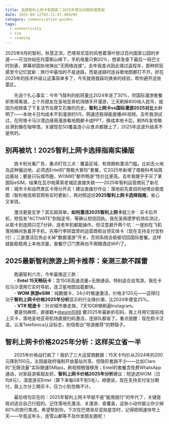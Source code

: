 ```yaml
---
title: 选择智利上网卡有困惑？2025年常见问题权威答疑
date: 2025-09-12T02:11:47.460295
category: communication-guides
tags:
  - connectivity
  - sim
  - roaming
---
```


2025年9月的智利，秋意正浓，巴塔哥尼亚的风卷着落叶掠过百内国家公园的步道——可当你站在托雷斯山峰下，手机电量只剩20%，想紧急查下最后一班巴士时刻表，屏幕却固执地弹出"无网络连接"。去年我差点因此错过返程车，那种抓狂感至今记忆犹新：旅行中最怕的不是迷路，而是迷路时连谷歌地图都打不开。好在2025年的技术升级让这事简单多了，今天就用我踩坑换来的经验，帮你避开这些雷区。

　　先说个扎心事实：今年飞智利的航班量比2024年涨了30%，但国际漫游套餐却贵得离谱。上个月朋友在圣地亚哥机场随手开漫游，三天刷掉800块人民币，就因为视频查了下复活节岛摩艾石像的历史。**智利上网卡vs国际漫游2025对比**太鲜明了——本地卡日均成本不到漫游的1/5，网速还稳得能直播4K视频。去年我测试过，在阿塔卡马沙漠边缘用漫游看地图都卡成PPT，换成本地卡后，刷INS发攻略丝滑到像在咖啡馆。关键现在5G覆盖连小众景点都跟上了，2025年这波升级真不是吹的。

## 别再被坑！2025智利上网卡选择指南实操版  
　　挑卡别光看广告，重点盯住三点：覆盖区域、有效期和激活门槛。比如去火地岛这种偏远地，必须选Entel的"南极大冒险"套餐，它2025年新增了南极科考站周边基站；要是只玩城市圈，WOM的"都市畅游"性价比更高。去年我傻乎乎买了某国际eSIM，结果在瓦尔帕莱索老城区直接失联——2025年智利运营商玩了新花样：城市卡和自然景区卡得分开买！建议直接抄作业：落地前先查目的地塔台密度图（智利电信局官网有实时更新），再对照这份**2025智利上网卡选择指南**，省心又省钱。

　　激活更是玄学？其实超简单。**如何激活2025智利上网卡**就三步：买卡后开机、短信发"ACTIVATE"到指定号、等确认短信回执。我在圣佩德罗机场实测过，从取卡到连网只花7分钟，连老年机都能操作。但注意避开两个坑：一是别在飞机落地瞬间急着开手机，先等行李转盘旁的运营商柜台领实体卡（现在支持支付宝秒付）；二是激活后务必关掉"数据漫游"开关，否则系统会偷偷切回国际套餐。这样就能稳稳用上本地流量，查餐厅订门票再也不用蹭酒店WiFi了。

## 2025最新智利旅游上网卡推荐：亲测三款不踩雷  
　　跑遍智利六次，今年最推这三款：  
　　- **Entel 15天畅玩卡**：含15GB高速流量+无限通话，特别适合自驾游。我在卡拉马沙漠用它实时导航，连卫星地图加载都快。  
　　- **WOM 旅游eSIM**：纯数据卡，24小时极速激活，价格才120元——这得归功于**智利上网卡价格2025年分析**显示的行业降价潮，比2024年便宜25%。  
　　- **VTR 短途卡**：针对城市暴走族，7天10GB够刷遍Instagram。  
　　要是怕麻烦，直接戳✈[@esim1088](https://t.me/s/esim1088) 要2025年最新折扣码，我上月用它提前线上买卡，落地圣地亚哥机场直接扫码激活，连排队都省了。重点提醒：现在假卡泛滥，认准Telefónica认证标志，别信柜台"导游推荐"的野路子。

## 智利上网卡价格2025年分析：这样买立省一半  
　　2025年价格战打疯了！我扒了三大运营商数据：15天卡均价从2024年的200元降到150元，主因是政府强制开放基站共享。但隐形套路不少——比如Claro的"无限流量"实际限速5Mbps，刷视频勉强够用；Entel的套餐含免费WhatsApp通话，对家庭游客超友好。**智利上网卡价格2025年分析**建议：短途选WOM（日均8元），深度游买Entel（算下来每GB不到5毛）。顺便说，现在支持支付宝分期付，我上次分三期买卡，压力小到忽略不计。

　　最后唠句实在的：2025年智利上网卡早就不是"能用就行"的年代了，关键是挑对适合自己行程的。记住落地先激活、关漫游、查覆盖，这些小动作能让你少掉80%的旅行焦虑。希望帮到你，下次在巴塔哥尼亚拍星空时，记得把网速快夸上天——毕竟这年头，连雪山都等不及你发朋友圈呢！